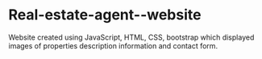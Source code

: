 # Real-estate-agent--website
Website created using JavaScript, HTML, CSS, bootstrap which displayed images of properties description information and contact form.
